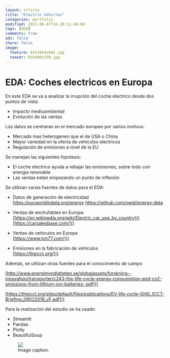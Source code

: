 ```yaml
---
layout: article
title: "Electric Vehicles"
categories: portfolio
modified: 2021-06-07T16:28:11-04:00
tags: [EDA]
comments: true
ads: false
share: false
image:
  feature: EVS1024x682.jpg
  teaser: EVS400x250.jpg
---
```


# EDA: Coches electricos en Europa

En este EDA se va a analizar la irrupción del coche electrico desde dos puntos de vista:

* Impacto medioambiental
* Evolución de las ventas

Los datos se centraran en el mercado europeo por varios motivos:

 * Mercado mas heterogeneo que el de USA o China
 * Mayor variedad en la oferta de vehiculos electricos
 * Regulación de emisiones a nivel de la EU
 
Se manejan las siguientes hipotesis:
 
* El coche electrico ayuda a rebajar las emisisones, sobre todo con energia renovable
* Las ventas estan empezando un punto de inflexión


Se utilizan varias fuentes de datos para el EDA:
*	Datos de generación de electricidad  
https://ourworldindata.org/energy
https://github.com/owid/energy-data

*	Ventas de enchufables en Europa  
[https://en.wikipedia.org/wiki/Electric_car_use_by_country]()  
[https://carsalesbase.com/]()  

*	Ventas de vehículos en Europa  
[https://www.km77.com/]()

*	Emisiones en la fabricación de vehículos  
[https://theicct.org/]()

Además, se utilizan otras fuentes para el conocimiento de campo  

[http://www.energimyndigheten.se/globalassets/forskning--innovation/transporter/c243-the-life-cycle-energy-consumption-and-co2-emissions-from-lithium-ion-batteries-.pdf]()  
  
[https://theicct.org/sites/default/files/publications/EV-life-cycle-GHG_ICCT-Briefing_09022018_vF.pdf]()


Para la realización del estudio se ha usado:

* Streamlit
* Pandas
* Plotly
* BeautifulSoup

<figure>
	<img src="{{ site.url }}/images/portfolio1.PNG">
	<figcaption>Image caption.</figcaption>
</figure>
